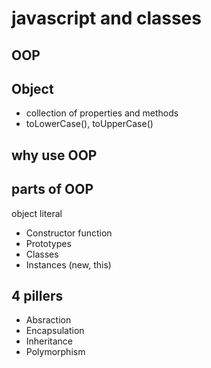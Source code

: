# javascript and classes

## OOP

## Object
- collection of properties and methods
- toLowerCase(), toUpperCase()

## why use OOP

## parts of OOP
object literal

- Constructor function
- Prototypes
- Classes
- Instances (new, this)


## 4 pillers
- Absraction
- Encapsulation
- Inheritance
- Polymorphism
